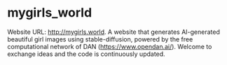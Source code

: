 # mygirls_world
Website URL: http://mygirls.world. A website that generates AI-generated beautiful girl images using stable-diffusion, powered by the free computational network of DAN (https://www.opendan.ai/). Welcome to exchange ideas and the code is continuously updated.
